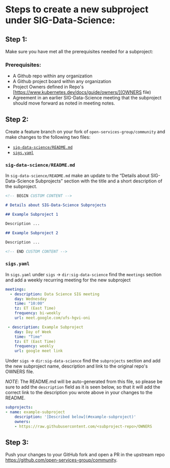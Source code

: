 # Steps to create a new subproject under SIG-Data-Science:


## Step 1:
Make sure you have met all the prerequisites needed for a subproject:


### Prerequisites:
* A Github repo within any organization
* A Github project board within any organization
* Project Owners defined in Repo's [https://www.kubernetes.dev/docs/guide/owners/](OWNERS file)
* Agreement in an earlier SIG-Data-Science meeting that the subproject should move forward as noted in meeting notes.

## Step 2:

Create a feature branch on your fork of `open-services-group/community` and make changes to the following two files:
* [`sig-data-science/README.md`](README.md)
* [`sigs.yaml`](../sigs.yaml)

### `sig-data-science/README.md`

In `sig-data-science/README.md` make an update to the “Details about SIG-Data-Science Subprojects” section with the title and a short description of the subproject.

```markdown
<!-- BEGIN CUSTOM CONTENT -->

# Details about SIG-Data-Science Subprojects

## Example Subproject 1

Description ...

## Example Subproject 2

Description ...

<!-- END CUSTOM CONTENT -->

```

### `sigs.yaml`
In `sigs.yaml` under `sigs` → `dir:sig-data-science` find the `meetings` section and add a weekly recurring meeting for the new subproject

```yaml
meetings:
  - description: Data Science SIG meeting
    day: Wednesday
    time: "10:00"
    tz: ET (East Time)
    frequency: bi-weekly
    url: meet.google.com/ufs-hgvi-oni

 - description: Example Subproject
    day: Day of Week
    time: "Time"
    tz: ET (East Time)
    frequency: weekly
    url: google meet link
```

Under `sigs` → `dir:sig-data-science` find the `subprojects` section and add the new subproject name, description and link to the original repo's OWNERS file.

_NOTE_: The README.md will be auto-generated from this file, so please be sure to add the `description` field as it is seen below, so that it will add the correct link to the description you wrote above in your changes to the README.

```yaml
subprojects:
- name: example-subproject
    description: '[Described below](#example-subproject)'
    owners:
    - https://raw.githubusercontent.com/<subproject-repo>/OWNERS


```

## Step 3:

Push your changes to your GitHub fork and open a PR in the upstream repo https://github.com/open-services-group/community.
